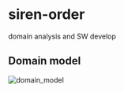 # siren-order
domain analysis and SW develop

## Domain model
![domain_model](https://i.imgur.com/F9z0W9H.png)
